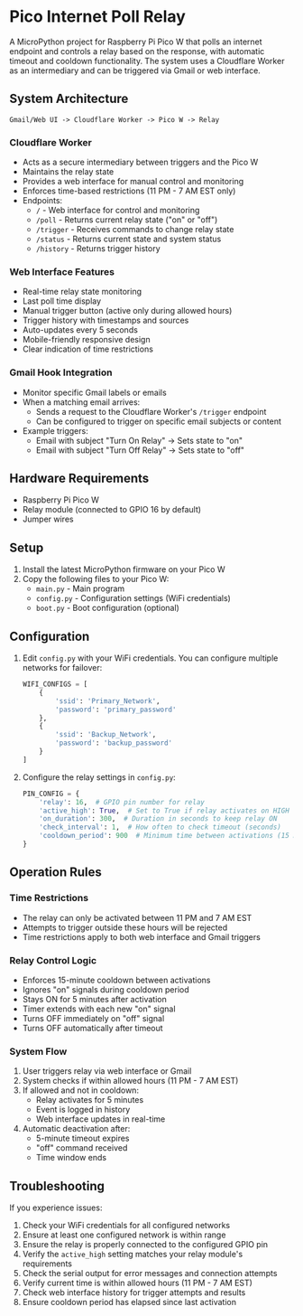 # Pico Internet Poll Relay

A MicroPython project for Raspberry Pi Pico W that polls an internet endpoint and controls a relay based on the response, with automatic timeout and cooldown functionality. The system uses a Cloudflare Worker as an intermediary and can be triggered via Gmail or web interface.

## System Architecture

```
Gmail/Web UI -> Cloudflare Worker -> Pico W -> Relay
```

### Cloudflare Worker
- Acts as a secure intermediary between triggers and the Pico W
- Maintains the relay state
- Provides a web interface for manual control and monitoring
- Enforces time-based restrictions (11 PM - 7 AM EST only)
- Endpoints:
  - `/` - Web interface for control and monitoring
  - `/poll` - Returns current relay state ("on" or "off")
  - `/trigger` - Receives commands to change relay state
  - `/status` - Returns current state and system status
  - `/history` - Returns trigger history

### Web Interface Features
- Real-time relay state monitoring
- Last poll time display
- Manual trigger button (active only during allowed hours)
- Trigger history with timestamps and sources
- Auto-updates every 5 seconds
- Mobile-friendly responsive design
- Clear indication of time restrictions

### Gmail Hook Integration
- Monitor specific Gmail labels or emails
- When a matching email arrives:
  - Sends a request to the Cloudflare Worker's `/trigger` endpoint
  - Can be configured to trigger on specific email subjects or content
- Example triggers:
  - Email with subject "Turn On Relay" -> Sets state to "on"
  - Email with subject "Turn Off Relay" -> Sets state to "off"

## Hardware Requirements

- Raspberry Pi Pico W
- Relay module (connected to GPIO 16 by default)
- Jumper wires

## Setup

1. Install the latest MicroPython firmware on your Pico W
2. Copy the following files to your Pico W:
   - `main.py` - Main program
   - `config.py` - Configuration settings (WiFi credentials)
   - `boot.py` - Boot configuration (optional)

## Configuration

1. Edit `config.py` with your WiFi credentials. You can configure multiple networks for failover:
   ```python
   WIFI_CONFIGS = [
       {
           'ssid': 'Primary_Network',
           'password': 'primary_password'
       },
       {
           'ssid': 'Backup_Network',
           'password': 'backup_password'
       }
   ]
   ```

2. Configure the relay settings in `config.py`:
   ```python
   PIN_CONFIG = {
       'relay': 16,  # GPIO pin number for relay
       'active_high': True,  # Set to True if relay activates on HIGH
       'on_duration': 300,  # Duration in seconds to keep relay ON
       'check_interval': 1,  # How often to check timeout (seconds)
       'cooldown_period': 900  # Minimum time between activations (15 minutes)
   }
   ```

## Operation Rules

### Time Restrictions
- The relay can only be activated between 11 PM and 7 AM EST
- Attempts to trigger outside these hours will be rejected
- Time restrictions apply to both web interface and Gmail triggers

### Relay Control Logic
- Enforces 15-minute cooldown between activations
- Ignores "on" signals during cooldown period
- Stays ON for 5 minutes after activation
- Timer extends with each new "on" signal
- Turns OFF immediately on "off" signal
- Turns OFF automatically after timeout

### System Flow
1. User triggers relay via web interface or Gmail
2. System checks if within allowed hours (11 PM - 7 AM EST)
3. If allowed and not in cooldown:
   - Relay activates for 5 minutes
   - Event is logged in history
   - Web interface updates in real-time
4. Automatic deactivation after:
   - 5-minute timeout expires
   - "off" command received
   - Time window ends

## Troubleshooting

If you experience issues:
1. Check your WiFi credentials for all configured networks
2. Ensure at least one configured network is within range
3. Ensure the relay is properly connected to the configured GPIO pin
4. Verify the `active_high` setting matches your relay module's requirements
5. Check the serial output for error messages and connection attempts
6. Verify current time is within allowed hours (11 PM - 7 AM EST)
7. Check web interface history for trigger attempts and results
8. Ensure cooldown period has elapsed since last activation 